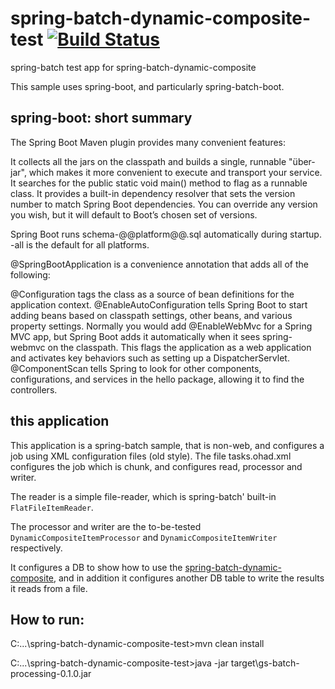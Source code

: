 # spring-batch-dynamic-composite-test [![Build Status](https://travis-ci.org/OhadR/spring-batch-dynamic-composite-test.svg?branch=master)](https://travis-ci.org/OhadR/spring-batch-dynamic-composite-test)

spring-batch test app for spring-batch-dynamic-composite

This sample uses spring-boot, and particularly spring-batch-boot.

## spring-boot: short summary


The Spring Boot Maven plugin provides many convenient features:

It collects all the jars on the classpath and builds a single, runnable "über-jar", which makes it more convenient to execute and transport your service.
It searches for the public static void main() method to flag as a runnable class.
It provides a built-in dependency resolver that sets the version number to match Spring Boot dependencies. You can override any version you wish, but it will default to Boot’s chosen set of versions.

Spring Boot runs schema-@@platform@@.sql automatically during startup. -all is the default for all platforms.


@SpringBootApplication is a convenience annotation that adds all of the following:

@Configuration tags the class as a source of bean definitions for the application context.
@EnableAutoConfiguration tells Spring Boot to start adding beans based on classpath settings, other beans, and various property settings.
Normally you would add @EnableWebMvc for a Spring MVC app, but Spring Boot adds it automatically when it sees spring-webmvc on the classpath. This flags the application as a web application and activates key behaviors such as setting up a DispatcherServlet.
@ComponentScan tells Spring to look for other components, configurations, and services in the hello package, allowing it to find the controllers.

## this application

This application is a spring-batch sample, that is non-web, and configures a job using XML configuration files (old style). The file tasks.ohad.xml configures the job which is chunk, and configures read, processor and writer.

The reader is a simple file-reader, which is spring-batch' built-in `FlatFileItemReader`.

The processor and writer are the to-be-tested  `DynamicCompositeItemProcessor` and `DynamicCompositeItemWriter` respectively.

It configures a DB to show how to use the [spring-batch-dynamic-composite](https://github.com/OhadR/spring-batch-dynamic-composite), and in addition it configures another DB table to write the results it reads from a file. 

## How to run:

C:\...\spring-batch-dynamic-composite-test>mvn clean install

C:\...\spring-batch-dynamic-composite-test>java -jar target\gs-batch-processing-0.1.0.jar
